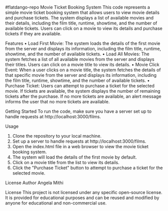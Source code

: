 #flatdango-repo
Movie Ticket Booking System
This code represents a simple movie ticket booking system that allows users to view movie details and purchase tickets. The system displays a list of available movies and their details, including the film title, runtime, showtime, and the number of available tickets. Users can click on a movie to view its details and purchase tickets if they are available.

Features
•	Load First Movie: The system loads the details of the first movie from the server and displays its information, including the film title, runtime, showtime, and the number of available tickets.
•	Load All Movies: The system fetches a list of all available movies from the server and displays their titles. Users can click on a movie title to view its details.
•	Movie Click Event: When a user clicks on a movie title, the system fetches the details of that specific movie from the server and displays its information, including the film title, runtime, showtime, and the number of available tickets.
•	Purchase Ticket: Users can attempt to purchase a ticket for the selected movie. If tickets are available, the system displays the number of remaining tickets after the purchase. If no more tickets are available, an alert message informs the user that no more tickets are available.

Getting Started
To run the code, make sure you have a server set up to handle requests at http://localhost:3000/films. 

Usage
1.	Clone the repository to your local machine.
2.	Set up a server to handle requests at http://localhost:3000/films.
3.	Open the index.html file in a web browser to view the movie ticket booking system.
4.	The system will load the details of the first movie by default.
5.	Click on a movie title from the list to view its details.
6.	Click the "Purchase Ticket" button to attempt to purchase a ticket for the selected movie.

License
Author Angela Mithi

License This project is not licensed under any specific open-source license. It is provided for educational purposes and can be reused and modified by anyone for educational and non-commercial use.